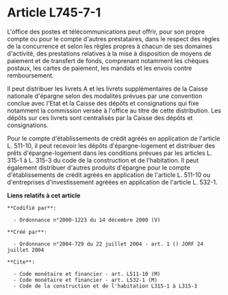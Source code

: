 # Article L745-7-1

L'office des postes et télécommunications peut offrir, pour son propre compte ou pour le compte d'autres prestataires, dans
le respect des règles de la concurrence et selon les règles propres à chacun de ses domaines d'activité, des prestations
relatives à la mise à disposition de moyens de paiement et de transfert de fonds, comprenant notamment les chèques postaux,
les cartes de paiement, les mandats et les envois contre remboursement.

Il peut distribuer les livrets A et les livrets supplémentaires de la Caisse nationale d'épargne selon des modalités prévues
par une convention conclue avec l'Etat et la Caisse des dépôts et consignations qui fixe notamment la commission versée à
l'office au titre de cette distribution. Les dépôts sur ces livrets sont centralisés par la Caisse des dépôts et
consignations.

Pour le compte d'établissements de crédit agréés en application de l'article L. 511-10, il peut recevoir les dépôts
d'épargne-logement et distribuer des prêts d'épargne-logement dans les conditions prévues par les articles L. 315-1 à L.
315-3 du code de la construction et de l'habitation. Il peut également distribuer d'autres produits d'épargne pour le compte
d'établissements de crédit agréés en application de l'article L. 511-10 ou d'entreprises d'investissement agréées en
application de l'article L. 532-1.

**Liens relatifs à cet article**

	**Codifié par**:

	  - Ordonnance n°2000-1223 du 14 décembre 2000 (V)

	**Créé par**:

	  - Ordonnance n°2004-729 du 22 juillet 2004 - art. 1 () JORF 24 juillet 2004

	**Cite**:

	  - Code monétaire et financier - art. L511-10 (M)
	  - Code monétaire et financier - art. L532-1 (M)
	  - Code de la construction et de l'habitation L315-1 à L315-3
